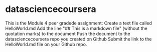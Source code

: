 # datasciencecoursera
This is the Module 4 peer gradede assignment:
Create a text file called HelloWorld.md
Add the line "## This is a markdown file" (without the quotation marks) to the document
Push the document to the datasciencecoursera repo you created on Github
Submit the link to the HelloWorld.md file on your Github repo.

